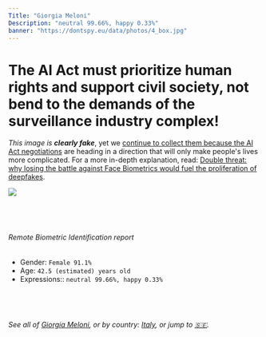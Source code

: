 ```yaml
---
Title: "Giorgia Meloni"
Description: "neutral 99.66%, happy 0.33%"
banner: "https://dontspy.eu/data/photos/4_box.jpg"
---
```


# The AI Act must prioritize human rights and support civil society, not bend to the demands of the surveillance industry complex!

<link rel="stylesheet" type="text/css" href="/css/blog.css" />

<div class="is-fake" >

_This image is **clearly fake**_, yet we [continue to collect them because the AI Act negotiations](/blog/why-deepfake/) are heading in a direction that will only make people's lives more complicated. For a more in-depth explanation, read: [Double threat: why losing the battle against Face Biometrics would fuel the proliferation of deepfakes](/blog/the-dual-threat-how-losing-the-biometric-battle-fuels-deepfake-proliferation/).


</div>

<!-- <img src="https://dontspy.eu/data/photos/54_box.jpg" /> -->
<img src="https://dontspy.eu/data/photos/4_box.jpg" />

## <br>

###### Remote Biometric Identification report

* <span class="label">Gender:</span> `Female 91.1%`
* <span class="label">Age:</span> `42.5 (estimated) years old`
* <span class="label">Expressions::</span> `neutral 99.66%, happy 0.33%`

## <br>

###### See all of [Giorgia Meloni](/policymaker#Giorgia%20Meloni), or by country: [Italy](/country#Italy), or jump to [🇸🇪](/x/200).

## <br>

